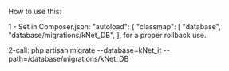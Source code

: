How to use this:

1 - Set in Composer.json: "autoload": { "classmap": [ "database", "database/migrations/kNet_DB", ], for a proper rollback use.

2-call: php artisan migrate --database=kNet_it --path=/database/migrations/kNet_DB
